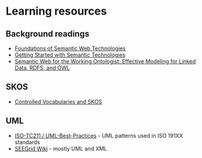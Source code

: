 # Learning resources

## Background readings
- [Foundations of Semantic Web Technologies](https://www.semantic-web-book.org/index.html)
- [Getting Started with Semantic Technologies](https://www.cambridgesemantics.com/blog/semantic-university/intro-semantic-web/)
- [Semantic Web for the Working Ontologist: Effective Modeling for Linked Data, RDFS, and OWL](https://dl.acm.org/doi/book/10.1145/3382097)

## SKOS
- [Controlled Vocabularies and SKOS](https://campus.dariah.eu/resource/controlled-vocabularies-and-skos)

## UML
- [ISO-TC211 / UML-Best-Practices](https://github.com/ISO-TC211/UML-Best-Practices/wiki) - UML patterns used in ISO 191XX standards
- [SEEGrid Wiki](https://confluence.csiro.au/display/seegrid/Solid+Earth+and+Environment+GRID) - mostly UML and XML
